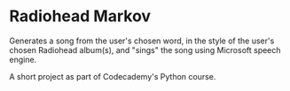# Radiohead Markov
Generates a song from the user's chosen word, in the style of the user's chosen Radiohead album(s), and "sings" the song using Microsoft speech engine.

A short project as part of Codecademy's Python course.
